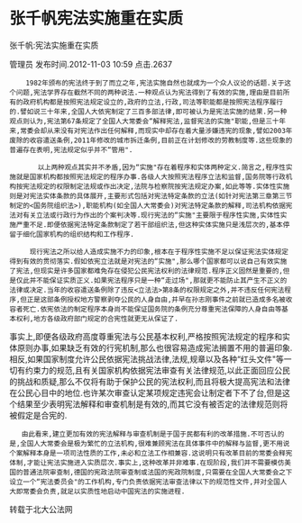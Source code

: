# 张千帆宪法实施重在实质  
张千帆:宪法实施重在实质

管理员 发布时间.2012-11-03 10:59  点击.2637

        1982年颁布的宪法终于到了而立之年,宪法实施自然也就成为一个众人议论的话题.关于这个问题,宪法学界存在截然不同的两种说法.一种观点认为宪法得到了有效的实施,理由是目前所有的政府机构都是按照宪法规定设立的,政府的立法,行政,司法等职能都是按照宪法程序履行的.譬如说三十年来,全国人大依宪制定了三百多部法律,即可被认为是宪法实施的结果.另一种观点则认为,宪法第67条规定了全国人大常委会“解释宪法,监督宪法的实施"职能,但是三十年来,常委会却从来没有对宪法作出任何解释,而现实中却存在着大量涉嫌违宪的现象,譬如2003年废除的收容遣送条例,2011年修改的城市拆迁条例,目前正在计划修改的劳教制度等.这些现象的普遍存在表明,宪法规定似乎并不“管用".

           以上两种观点其实并不矛盾,因为“实施"存在着程序和实体两种定义.简言之,程序性实施就是国家机构都按照宪法规定的程序办事.各级人大按照宪法程序立法和监督,国务院等行政机构按宪法规定的权限制定法规或作出决定,法院与检察院按宪法规定办案,如此等等.实体性实施则是对宪法实体条款的具体展开,主要形式包括对宪法特定条款的立法(如针对宪法第三章第三节制定的<国务院组织法>),职能机构(如全国人大常委会)对宪法特定条款的解释,司法机构依据宪法对有关立法或行政行为作出的个案判决等.现行宪法的“实施"主要限于程序性实施,实体性实施严重不足.即便依据宪法特定条款制定了若干部组织法,但这种实体实施只是浅层次的,基本停留于细化国家机构的组织结构和工作程序.

         现行宪法之所以给人造成实施不力的印象,根本在于程序性实施不足以保证宪法实体规定得到有效的贯彻落实.假如依宪立法就是对宪法的“实施",那么哪个国家都可以说自己有效实施了宪法,但现实是许多国家都难免存在侵犯公民宪法权利的法律规范.程序正义固然是重要的,但是仅此并不能保证实质正义.如果宪法程序只是一种“走过场",那就更不能防止其产生不正义的法律或决定.当年的收容遣送条例除了违反<立法法>第8条的权限规定之外,并不违反任何宪法程序,但正是这部条例授权地方警察剥夺公民的人身自由,并早在孙志刚事件之前就已造成多名被收容者死亡.依宪依法的制定程序本身尚不能保证国务院的条例充分尊重宪法保障的人身自由等基本权利,地方各级政府部门规定的合宪性就更无从保证了.

  事实上,即便各级政府高度尊重宪法与公民基本权利,严格按照宪法规定的程序和实体原则办事,如果缺乏有效的行宪机制,那么也很容易造成宪法搁置不用的普遍印象.相反,如果国家制度允许公民依据宪法挑战法律,法规,规章以及各种“红头文件"等一切有约束力的规范,且有关国家机构依据宪法审查有关法律规范,以此正面回应公民的挑战和质疑,那么不仅将有助于保护公民的宪法权利,而且将极大提高宪法和法律在公民心目中的地位.也许某次审查认定某项规定违宪会让制定者下不了台,但是这个结果至少表明宪法解释和审查机制是有效的,而其它没有被否定的法律规范则将被假定是合宪的.

       由此看来,建立更加有效的宪法解释与审查机制是于国于民都有利的改革措施.不可否认的是,全国人大常委会是极为繁忙的立法机构,很难兼顾宪法在具体事件中的解释与监督,更不用说个案解释本身是一项司法性质的工作,未必和立法工作相兼容.这说明只有改革目前的常委会释宪体制,才能让宪法实施进入实质层次.事实上,这种改革并非难事.在现阶段,我们并不需要模仿美国的普通法院审查制,德国的宪政法院审查制或法国的宪政院制度,只需要在全国人大常委会之下设立一个“宪法委员会"的工作机构,专门负责依据宪法审查法律以下的规范性文件,并对全国人大即常委会负责,就足以实质性地启动中国宪法的实施进程.

转载于北大公法网